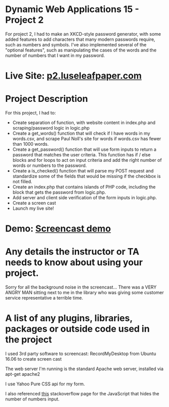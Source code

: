# Dynamic Web Applications 15 - Project 2

For project 2, I had to make an XKCD-style password generator, with some added features to add characters that many modern passwords require, such as numbers and symbols. I've also implemented several of the "optional features", such as manipulating the cases of the words and the number of numbers that I want in my password. 

# Live Site: [p2.luseleafpaper.com](http://p2.luseleafpaper.com)

# Project Description

For this project, I had to: 
- Create separation of function, with website content in index.php and scraping/password logic in logic.php 
- Create a get_words() function that will check if I have words in my words.csv, and scrape Paul Noll's site for words if words.csv has fewer than 1000 words. 
- Create a get_password() function that will use form inputs to return a password that matches the user criteria. This function has if / else blocks and for loops to act on input criteria and add the right number of words or numbers to the password. 
- Create a is_checked() function that will parse my POST request and standardize some of the fields that would be missing if the checkbox is not filled. 
- Create an index.php that contains islands of PHP code, including the block that gets the password from logic.php. 
- Add server and client side verification of the form inputs in logic.php.
- Create a screen cast 
- Launch my live site! 

# Demo: [Screencast demo](https://youtu.be/lCVpxidwugM)

# Any details the instructor or TA needs to know about using your project.

Sorry for all the background noise in the screencast... There was a VERY ANGRY MAN sitting next to me in the library who was giving some customer service representative a terrible time. 

# A list of any plugins, libraries, packages or outside code used in the project

I used 3rd party software to screencast:  RecordMyDesktop from Ubuntu 16.06 to create screen cast 

The web server I'm running is the standard Apache web server, installed via apt-get apache2 

I use Yahoo Pure CSS api for my form.

I also referenced [this](https://stackoverflow.com/questions/17621515/how-to-show-and-hide-input-fields-based-on-radio-button-selection) stackoverflow page for the JavaScript that hides the number of numbers input. 
